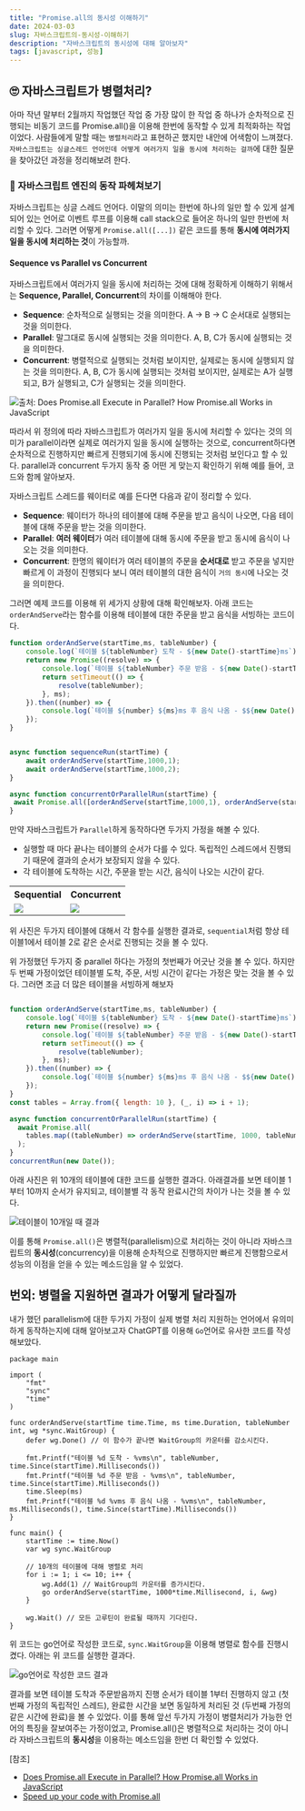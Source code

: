 ```yaml
---
title: "Promise.all의 동시성 이해하기"
date: 2024-03-03
slug: 자바스크립트의-동시성-이해하기
description: "자바스크립트의 동시성에 대해 알아보자"
tags: [javascript, 성능]
---
```


## 🙄 자바스크립트가 병렬처리?
아마 작년 말부터 2월까지 작업했던 작업 중 가장 많이 한 작업 중 하나가 순차적으로 진행되는 비동기 코드를 Promise.all()을 이용해 한번에 동작할 수 있게 최적화하는 작업이었다. 
사람들에게 말할 때는 `병렬처리`라고 표현하곤 했지만 내안에 어색함이 느껴졌다. `자바스크립트는 싱글스레드 언어인데 어떻게 여러가지 일을 동시에 처리하는 걸까`에 대한 질문을 찾아갔던 과정을 정리해보려 한다.

### 🤔 자바스크립트 엔진의 동작 파헤쳐보기
자바스크립트는 싱글 스레드 언어다. 이말의 의미는 한번에 하나의 일만 할 수 있게 설계되어 있는 언어로 이벤트 루프를 이용해 call stack으로 들어온 하나의 일만 한번에 처리할 수 있다. 그러면 어떻게 `Promise.all([...])` 같은 코드를 통해 **동시에 여러가지 일을 동시에 처리하는 것**이 가능할까.

#### Sequence vs Parallel vs Concurrent
자바스크립트에서 여러가지 일을 동시에 처리하는 것에 대해 정확하게 이해하기 위해서는 **Sequence, Parallel, Concurrent**의 차이를 이해해야 한다.

- **Sequence**: 순차적으로 실행되는 것을 의미한다. A -> B -> C 순서대로 실행되는 것을 의미한다.
- **Parallel**: 말그대로 동시에 실행되는 것을 의미한다. A, B, C가 동시에 실행되는 것을 의미한다.
- **Concurrent**: 병렬적으로 실행되는 것처럼 보이지만, 실제로는 동시에 실행되지 않는 것을 의미한다. A, B, C가 동시에 실행되는 것처럼 보이지만, 실제로는 A가 실행되고, B가 실행되고, C가 실행되는 것을 의미한다.

![출처: [Does Promise.all Execute in Parallel? How Promise.all Works in JavaScript](https://javascript.plainenglish.io/does-promise-all-execute-in-parallel-how-promise-all-works-in-javascript-fffc2e8d455d)](sequential-concurrent-parallel.png)

따라서 위 정의에 따라 자바스크립트가 여러가지 일을 동시에 처리할 수 있다는 것의 의미가 parallel이라면 실제로 여러가지 일을 동시에 실행하는 것으로, concurrent하다면 순차적으로 진행하지만 빠르게 진행되기에 동시에 진행되는 것처럼 보인다고 할 수 있다. parallel과 concurrent 두가지 동작 중 어떤 게 맞는지 확인하기 위해 예를 들어, 코드와 함께 알아보자.

자바스크립트 스레드를 웨이터로 예를 든다면 다음과 같이 정리할 수 있다.
- **Sequence**: 웨이터가 하나의 테이블에 대해 주문을 받고 음식이 나오면, 다음 테이블에 대해 주문을 받는 것을 의미한다.
- **Parallel**: **여러 웨이터**가 여러 테이블에 대해 동시에 주문을 받고 동시에 음식이 나오는 것을 의미한다.
- **Concurrent**: 한명의 웨이터가 여러 테이블의 주문을 **순서대로** 받고 주문을 넣지만 빠르게 이 과정이 진행되다 보니 여러 테이블의 대한 음식이 `거의 동시`에 나오는 것을 의미한다.

그러면 예제 코드를 이용해 위 세가지 상황에 대해 확인해보자. 아래 코드는 `orderAndServe`라는 함수를 이용해 테이블에 대한 주문을 받고 음식을 서빙하는 코드이다.

```javascript
function orderAndServe(startTime,ms, tableNumber) {
    console.log(`테이블 ${tableNumber} 도착 - ${new Date()-startTime}ms`);
    return new Promise((resolve) => {
        console.log(`테이블 ${tableNumber} 주문 받음 - ${new Date()-startTime}ms`);
        return setTimeout(() => {
            resolve(tableNumber);
        }, ms);
    }).then((number) => {
        console.log(`테이블 ${number} ${ms}ms 후 음식 나옴 - $${new Date()-startTime}ms`);
    });
}


async function sequenceRun(startTime) {
    await orderAndServe(startTime,1000,1);
    await orderAndServe(startTime,1000,2);
}

async function concurrentOrParallelRun(startTime) {
 await Promise.all([orderAndServe(startTime,1000,1), orderAndServe(startTime,1000,2)]);
}
```
만약 자바스크립트가 `Parallel`하게 동작하다면 두가지 가정을 해볼 수 있다.
- 실행할 때 마다 끝나는 테이블의 순서가 다를 수 있다. 독립적인 스레드에서 진행되기 때문에 결과의 순서가 보장되지 않을 수 있다.
- 각 테이블에 도착하는 시간, 주문을 받는 시간, 음식이 나오는 시간이 같다.


<table width="100%" >
    <tr>
        <th>Sequential</th>
        <th>Concurrent</th>
     </tr>
  <tr>
    <td><img src="sequential.png"></td>
    <td><img src="concurrent.png"></td>
   </tr>
  </tr>
</table>

위 사진은 두가지 테이블에 대해서 각 함수를 실행한 결과로, `sequential`처럼 항상 테이블1에서 테이블 2로 같은 순서로 진행되는 것을 볼 수 있다.

위 가정했던 두가지 중 parallel 하다는 가정의 첫번째가 어긋난 것을 볼 수 있다. 하지만 두 번째 가정이었던 테이블별 도착, 주문, 서빙 시간이 같다는 가정은 맞는 것을 볼 수 있다.
그러면 조금 더 많은 테이블을 서빙하게 해보자

```javascript

function orderAndServe(startTime,ms, tableNumber) {
    console.log(`테이블 ${tableNumber} 도착 - ${new Date()-startTime}ms`);
    return new Promise((resolve) => {
        console.log(`테이블 ${tableNumber} 주문 받음 - ${new Date()-startTime}ms`);
        return setTimeout(() => {
            resolve(tableNumber);
        }, ms);
    }).then((number) => {
        console.log(`테이블 ${number} ${ms}ms 후 음식 나옴 - $${new Date()-startTime}ms`);
    });
}
const tables = Array.from({ length: 10 }, (_, i) => i + 1);

async function concurrentOrParallelRun(startTime) {
  await Promise.all(
    tables.map((tableNumber) => orderAndServe(startTime, 1000, tableNumber)),
  );
}
concurrentRun(new Date());
```

아래 사진은 위 10개의 테이블에 대한 코드를 실행한 결과다. 아래결과를 보면 테이블 1부터 10까지 순서가 유지되고, 테이블별 각 동작 완료시간의 차이가 나는 것을 볼 수 있다.

![테이블이 10개일 때 결과](moretable.png)

이를 통해 `Promise.all()`은 병렬적(parallelism)으로 처리하는 것이 아니라 자바스크립트의 **동시성**(concurrency)을 이용해 순차적으로 진행하지만 빠르게 진행함으로서 성능의 이점을 얻을 수 있는 메소드임을 알 수 있었다.


## 번외: 병렬을 지원하면 결과가 어떻게 달라질까
내가 했던 parallelism에 대한 두가지 가정이 실제 병렬 처리 지원하는 언어에서 유의미하게 동작하는지에 대해 알아보고자 ChatGPT를 이용해 `Go`언어로 유사한 코드를 작성해보았다.

```
package main

import (
	"fmt"
	"sync"
	"time"
)

func orderAndServe(startTime time.Time, ms time.Duration, tableNumber int, wg *sync.WaitGroup) {
	defer wg.Done() // 이 함수가 끝나면 WaitGroup의 카운터를 감소시킨다.

	fmt.Printf("테이블 %d 도착 - %vms\n", tableNumber, time.Since(startTime).Milliseconds())
	fmt.Printf("테이블 %d 주문 받음 - %vms\n", tableNumber, time.Since(startTime).Milliseconds())
	time.Sleep(ms)
	fmt.Printf("테이블 %d %vms 후 음식 나옴 - %vms\n", tableNumber, ms.Milliseconds(), time.Since(startTime).Milliseconds())
}

func main() {
	startTime := time.Now()
	var wg sync.WaitGroup

	// 10개의 테이블에 대해 병렬로 처리
	for i := 1; i <= 10; i++ {
		wg.Add(1) // WaitGroup의 카운터를 증가시킨다.
		go orderAndServe(startTime, 1000*time.Millisecond, i, &wg)
	}

	wg.Wait() // 모든 고루틴이 완료될 때까지 기다린다.
}
```
위 코드는 go언어로 작성한 코드로, `sync.WaitGroup`을 이용해 병렬로 함수를 진행시켰다. 아래는 위 코드를 실행한 결과다.

![go언어로 작성한 코드 결과](goresult.png)

결과를 보면 테이블 도착과 주문받음까지 진행 순서가 테이블 1부터 진행하지 않고 (첫번째 가정의 독립적인 스레드), 완료한 시간을 보면 동일하게 처리된 것 (두번째 가정의 같은 시간에 완료)을 볼 수 있었다.
이를 통해 앞선 두가지 가정이 병렬처리가 가능한 언어의 특징을 잘보여주는 가정이었고, Promise.all()은 병렬적으로 처리하는 것이 아니라 자바스크립트의 **동시성**을 이용하는 메소드임을 한번 더 확인할 수 있었다.

[참조]
- [Does Promise.all Execute in Parallel? How Promise.all Works in JavaScript](https://javascript.plainenglish.io/does-promise-all-execute-in-parallel-how-promise-all-works-in-javascript-fffc2e8d455d)
- [Speed up your code with Promise.all](https://dev.to/dperrymorrow/speed-up-your-code-with-promiseall-3d4i)
